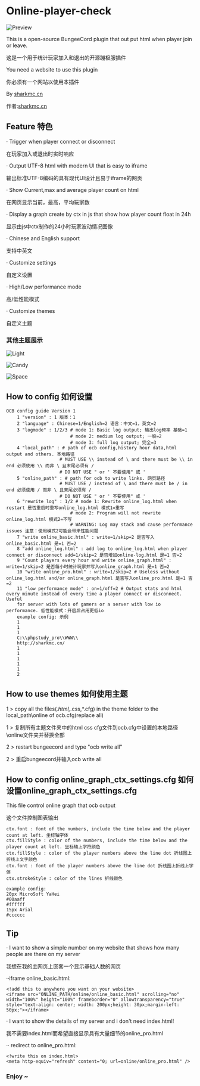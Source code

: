 # Online-player-check

![Preview](https://github.com/GARBAGELINUXGRAPHIC/Online-player-check/blob/main/preview.PNG?raw=true)

This is a open-source BungeeCord plugin that out put html when player join or leave.

这是一个用于统计玩家加入和退出的开源蹦极服插件

You need a website to use this plugin

你必须有一个网站以使用本插件

By [sharkmc.cn](http://sharkmc.cn)

作者:[sharkmc.cn](http://sharkmc.cn)


## Feature 特色

· Trigger when player connect or disconnect

  在玩家加入或退出时实时响应

· Output UTF-8 html with modern UI that is easy to iframe

  输出标准UTF-8编码的具有现代UI设计且易于iframe的网页

· Show Current,max and average player count on html

  在网页显示当前，最高，平均玩家数

· Display a graph create by ctx in js that show how player count float in 24h

  显示由js中ctx制作的24小时玩家波动情况图像

· Chinese and English support

  支持中英文

· Customize settings

  自定义设置

· High/Low performance mode

  高/低性能模式
  
· Customize themes

  自定义主题

### 其他主题展示

![Light](https://github.com/GARBAGELINUXGRAPHIC/Online-player-check/blob/main/preview.PNG?raw=true)

![Candy](https://github.com/GARBAGELINUXGRAPHIC/Online-player-check/blob/main/preview.PNG?raw=true)

![Space](https://github.com/GARBAGELINUXGRAPHIC/Online-player-check/blob/main/preview.PNG?raw=true)

## How to config 如何设置

```
OCB config guide Version 1 
    1 "version" : 1 版本：1
    2 "language" : Chinese=1/English=2 语言：中文=1，英文=2
    3 "logmode" : 1/2/3 # mode 1: Basic log output; 输出log频率 基础=1
                        # mode 2: medium log output; 一般=2
                        # mode 3: full log output; 完全=3
    4 "local_path" : # path of ocb config,history hour data,html output and others. 本地路径
                    # MUST USE \\ instead of \ and there must be \\ in end 必须使用 \\ 而非 \ 且末尾必须有 /
                    # DO NOT USE " or ' 不要使用" 或 '
    5 "online_path" : # path for ocb to write links. 网页路径
                    # MUST USE / instead of \ and there must be / in end 必须使用 / 而非 \ 且末尾必须有 /
                    # DO NOT USE " or ' 不要使用" 或 '
    6 "rewrite log" : 1/2 # mode 1: Rewrite online_log.html when restart 是否重启时重写online_log.html 模式1=重写
                        # mode 2: Program will not rewrite online_log.html 模式2=不写
                        # WARNING: Log may stack and cause performance issues 注意：使用模式2可能会带来性能问题
    7 "write online_basic.html" : write=1/skip=2 是否写入online_basic.html 是=1 否=2 
    8 "add online_log.html" : add log to online_log.html when player connect or disconnect add=1/skip=2 是否增加online-log.html 是=1 否=2 
    9 "Count players every hour and write online_graph.html" : write=1/skip=2 是否每小时统计玩家并写入online_graph.html 是=1 否=2 
    10 "write online_pro.html" : write=1/skip=2 # Useless without online_log.html and/or online_graph.html 是否写入online_pro.html 是=1 否=2 
    11 "low performance mode" : on=1/off=2 # Output stats and html every minute instead of every time a player connect or disconnect. Useful 
    for server with lots of gamers or a server with low io performance. 低性能模式：开启后占用更低io
    example config: 示例
    1
    1
    1
    C:\\phpstudy_pro\\WWW\\
    http://sharkmc.cn/
    1
    1
    1
    1
    1
    2
```

## How to use themes 如何使用主题

1 > copy all the files(*.html,*.css,*.cfg) in the theme folder to the local_path\online of ocb.cfg(replace all)

1 > 复制所有主题文件夹中的html css cfg文件到ocb.cfg中设置的本地路径\online文件夹并替换全部


2 > restart bungeecord and type "ocb write all"

2 > 重启bungeecord并输入ocb write all

## How to config online_graph_ctx_settings.cfg 如何设置online_graph_ctx_settings.cfg

This file control online graph that ocb output

这个文件控制图表输出

```
ctx.font : font of the numbers, include the time below and the player count at left. 坐标轴字体
ctx.fillStyle : color of the numbers, include the time below and the player count at left. 坐标轴上字符颜色
ctx.fillStyle : color of the player numbers above the line dot 折线图上折线上文字颜色
ctx.font : font of the player numbers above the line dot 折线图上折线上字体
ctx.strokeStyle : color of the lines 折线颜色

example config:
20px MicroSoft YaHei
#00aaff
#ffffff
15px Arial
#cccccc
```

## Tip

· I want to show a simple number on my website that shows how many people are there on my server

  我想在我的主网页上嵌套一个显示基础人数的网页

··iframe online_basic.html:

```
<!add this to anywhere you want on your website>
<iframe src="ONLINE_PATH/online/online_basic.html" scrolling="no" width="100%" height="100%" frameborder="0" allowtransparency="true" 
style="text-align: center; width: 200px;height: 30px;margin-left: 50px;"></iframe>
```



· I want to show the details of my server and i don't need index.html!

  我不需要index.html而希望直接显示具有大量细节的online_pro.html

··
redirect to online_pro.html:
```
<!write this on index.html>
<meta http-equiv="refresh" content="0; url=online/online_pro.html" />
```

### Enjoy ~
